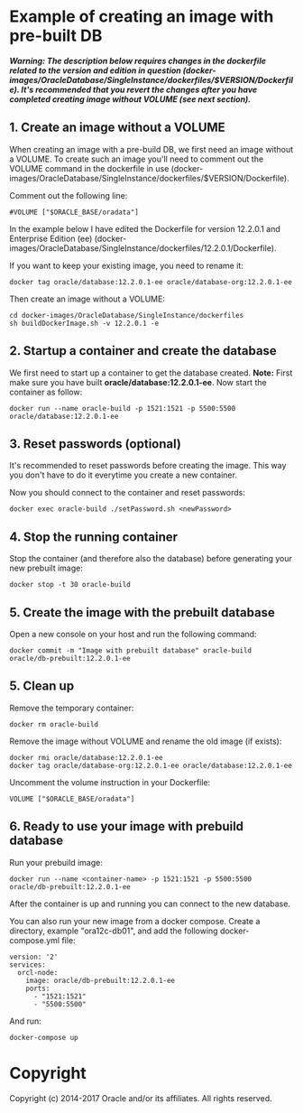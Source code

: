 # Example of creating an image with pre-built DB
***Warning: The description below requires changes in the dockerfile related to the version and edition in question (docker-images/OracleDatabase/SingleInstance/dockerfiles/$VERSION/Dockerfile). It's recommended that you revert the changes after you have completed creating image without VOLUME (see next section).***

## 1. Create an image without a VOLUME

When creating an image with a pre-build DB, we first need an image without a VOLUME. To create such an image you'll need to comment out the VOLUME command in the dockerfile in use (docker-images/OracleDatabase/SingleInstance/dockerfiles/$VERSION/Dockerfile).

Comment out the following line:
```
#VOLUME ["$ORACLE_BASE/oradata"]
```
In the example below I have edited the Dockerfile for version 12.2.0.1 and Enterprise Edition (ee) (docker-images/OracleDatabase/SingleInstance/dockerfiles/12.2.0.1/Dockerfile).

If you want to keep your existing image, you need to rename it:
```
docker tag oracle/database:12.2.0.1-ee oracle/database-org:12.2.0.1-ee
```

Then create an image without a VOLUME:
```
cd docker-images/OracleDatabase/SingleInstance/dockerfiles
sh buildDockerImage.sh -v 12.2.0.1 -e
```

## 2. Startup a container and create the database

We first need to start up a container to get the database created.
**Note:**  First make sure you have built **oracle/database:12.2.0.1-ee**. 
Now start the container as follow:
```
docker run --name oracle-build -p 1521:1521 -p 5500:5500 oracle/database:12.2.0.1-ee
```

## 3. Reset passwords (optional)

It's recommended to reset passwords before creating the image. This way you don't have to do it everytime you create a new container.

Now you should connect to the container and reset passwords:
```
docker exec oracle-build ./setPassword.sh <newPassword>
```
## 4. Stop the running container

Stop the container (and therefore also the database) before generating your new prebuilt image:
```
docker stop -t 30 oracle-build
```

## 5. Create the image with the prebuilt database

Open a new console on your host and run the following command:
```
docker commit -m "Image with prebuilt database" oracle-build oracle/db-prebuilt:12.2.0.1-ee
```

## 5. Clean up

Remove the temporary container:
```
docker rm oracle-build
```
Remove the image without VOLUME and rename the old image (if exists):
```
docker rmi oracle/database:12.2.0.1-ee
docker tag oracle/database-org:12.2.0.1-ee oracle/database:12.2.0.1-ee
```

Uncomment the volume instruction in your Dockerfile:
```
VOLUME ["$ORACLE_BASE/oradata"]
```
## 6. Ready to use your image with prebuild database

Run your prebuild image:

```
docker run --name <container-name> -p 1521:1521 -p 5500:5500 oracle/db-prebuilt:12.2.0.1-ee
```

After the container is up and running you can connect to the new database.

You can also run your new image from a docker compose.
Create a directory, example "ora12c-db01", and add the following docker-compose.yml file:
```
version: '2'
services:
  orcl-node:
    image: oracle/db-prebuilt:12.2.0.1-ee
    ports:
      - "1521:1521"
      - "5500:5500"
```
And run:
```
docker-compose up
```

# Copyright
Copyright (c) 2014-2017 Oracle and/or its affiliates. All rights reserved.
